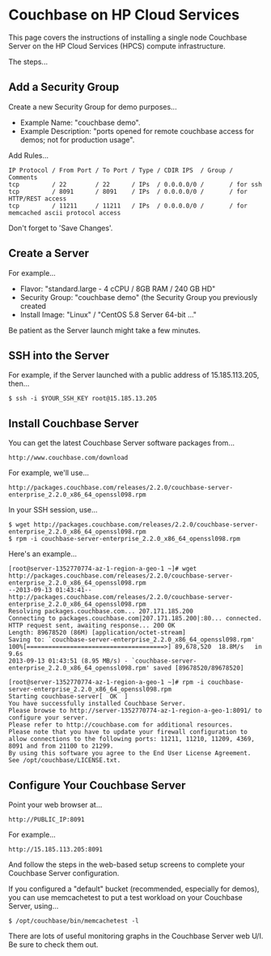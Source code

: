 Couchbase on HP Cloud Services
==============================

This page covers the instructions of installing a single node
Couchbase Server on the HP Cloud Services (HPCS) compute
infrastructure.

The steps...

Add a Security Group
--------------------

Create a new Security Group for demo purposes...

* Example Name: "couchbase demo".
* Example Description: "ports opened for remote couchbase access for demos; not for production usage".

Add Rules...

    IP Protocol / From Port / To Port / Type / CDIR IPS  / Group / Comments
    tcp         / 22        / 22      / IPs  / 0.0.0.0/0 /       / for ssh
    tcp         / 8091      / 8091    / IPs  / 0.0.0.0/0 /       / for HTTP/REST access
    tcp         / 11211     / 11211   / IPs  / 0.0.0.0/0 /       / for memcached ascii protocol access

Don't forget to 'Save Changes'.

Create a Server
---------------

For example...

* Flavor: "standard.large - 4 cCPU / 8GB RAM / 240 GB HD"
* Security Group: "couchbase demo" (the Security Group you previously created
* Install Image: "Linux" / "CentOS 5.8 Server 64-bit ..."

Be patient as the Server launch might take a few minutes.

SSH into the Server
-------------------

For example, if the Server launched with a public address of 15.185.113.205, then...

    $ ssh -i $YOUR_SSH_KEY root@15.185.13.205

Install Couchbase Server
------------------------

You can get the latest Couchbase Server software packages from...

    http://www.couchbase.com/download

For example, we'll use...

    http://packages.couchbase.com/releases/2.2.0/couchbase-server-enterprise_2.2.0_x86_64_openssl098.rpm

In your SSH session, use...

    $ wget http://packages.couchbase.com/releases/2.2.0/couchbase-server-enterprise_2.2.0_x86_64_openssl098.rpm
    $ rpm -i couchbase-server-enterprise_2.2.0_x86_64_openssl098.rpm

Here's an example...

    [root@server-1352770774-az-1-region-a-geo-1 ~]# wget http://packages.couchbase.com/releases/2.2.0/couchbase-server-enterprise_2.2.0_x86_64_openssl098.rpm
    --2013-09-13 01:43:41--  http://packages.couchbase.com/releases/2.2.0/couchbase-server-enterprise_2.2.0_x86_64_openssl098.rpm
    Resolving packages.couchbase.com... 207.171.185.200
    Connecting to packages.couchbase.com|207.171.185.200|:80... connected.
    HTTP request sent, awaiting response... 200 OK
    Length: 89678520 (86M) [application/octet-stream]
    Saving to: `couchbase-server-enterprise_2.2.0_x86_64_openssl098.rpm'
    100%[======================================>] 89,678,520  18.8M/s   in 9.6s
    2013-09-13 01:43:51 (8.95 MB/s) - `couchbase-server-enterprise_2.2.0_x86_64_openssl098.rpm' saved [89678520/89678520]

    [root@server-1352770774-az-1-region-a-geo-1 ~]# rpm -i couchbase-server-enterprise_2.2.0_x86_64_openssl098.rpm
    Starting couchbase-server[  OK  ]
    You have successfully installed Couchbase Server.
    Please browse to http://server-1352770774-az-1-region-a-geo-1:8091/ to configure your server.
    Please refer to http://couchbase.com for additional resources.
    Please note that you have to update your firewall configuration to
    allow connections to the following ports: 11211, 11210, 11209, 4369,
    8091 and from 21100 to 21299.
    By using this software you agree to the End User License Agreement.
    See /opt/couchbase/LICENSE.txt.

Configure Your Couchbase Server
-------------------------------

Point your web browser at...

    http://PUBLIC_IP:8091

For example...

    http://15.185.113.205:8091

And follow the steps in the web-based setup screens to complete your
Couchbase Server configuration.

If you configured a "default" bucket (recommended, especially for
demos), you can use memcachetest to put a test workload on your
Couchbase Server, using...

    $ /opt/couchbase/bin/memcachetest -l

There are lots of useful monitoring graphs in the Couchbase Server web
U/I.  Be sure to check them out.
